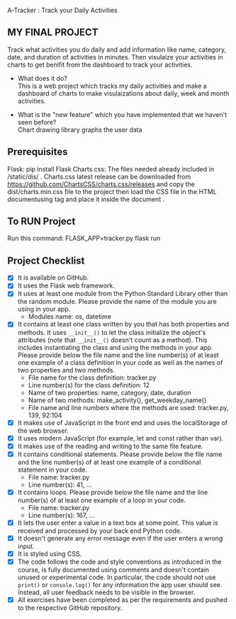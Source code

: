 A-Tracker : Track your Daily Activities
## MY FINAL PROJECT
Track what activities you do daily and add information like name, category, date, and duration of activities in minutes. Then visulaize your activities in charts to get benifit from the dashboard to track your activities.

- What does it do?  
  This is a web project which tracks my daily activities and make a dashboard of charts to make visulaizations about daily, week and month activities.

- What is the "new feature" which you have implemented that we haven't seen before?  
  Chart drawing library graphs the user data

## Prerequisites
Flask: pip install Flask
Charts.css:
The files needed already included in /static/dis/ . Charts.css latest release can be downloaded from https://github.com/ChartsCSS/charts.css/releases and copy the dist/charts.min.css file to the project then load the CSS file in the HTML documentusing <link> tag and place it inside the document <head>.

## To RUN Project
Run this command: FLASK_APP=tracker.py flask run

## Project Checklist
- [x] It is available on GitHub.
- [x] It uses the Flask web framework.
- [x] It uses at least one module from the Python Standard Library other than the random module.
  Please provide the name of the module you are using in your app.
  - Modules name: os, datetime
- [x] It contains at least one class written by you that has both properties and methods. It uses `__init__()` to let the class initialize the object's attributes (note that  `__init__()` doesn't count as a method). This includes instantiating the class and using the methods in your app. Please provide below the file name and the line number(s) of at least one example of a class definition in your code as well as the names of two properties and two methods.
  - File name for the class definition: tracker.py
  - Line number(s) for the class definition: 12
  - Name of two properties: name, category, date, duration
  - Name of two methods: make_activity(), get_weekday_name()
  - File name and line numbers where the methods are used: tracker.py, 139, 92:104
- [x] It makes use of JavaScript in the front end and uses the localStorage of the web browser.
- [x] It uses modern JavaScript (for example, let and const rather than var).
- [x] It makes use of the reading and writing to the same file feature.
- [x] It contains conditional statements. Please provide below the file name and the line number(s) of at least
  one example of a conditional statement in your code.
  - File name: tracker.py
  - Line number(s): 41, ...
- [x] It contains loops. Please provide below the file name and the line number(s) of at least
  one example of a loop in your code.
  - File name: tracker.py
  - Line number(s): 167, ...
- [x] It lets the user enter a value in a text box at some point.
  This value is received and processed by your back end Python code.
- [x] It doesn't generate any error message even if the user enters a wrong input.
- [x] It is styled using CSS.
- [x] The code follows the code and style conventions as introduced in the course, is fully documented using comments and doesn't contain unused or experimental code. 
  In particular, the code should not use `print()` or `console.log()` for any information the app user should see. Instead, all user feedback needs to be visible in the browser.  
- [x] All exercises have been completed as per the requirements and pushed to the respective GitHub repository.